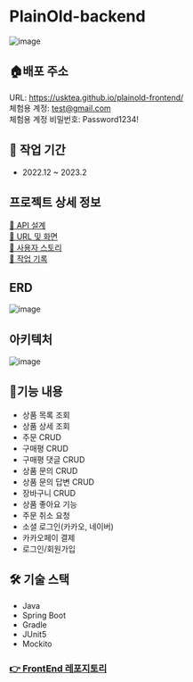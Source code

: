 # PlainOld-backend
![image](https://plainold.s3.ap-northeast-2.amazonaws.com/review-image/b03af66e-4ff0-4d86-976a-1c4cdbf7a0b2.png)

## 🏠배포 주소
URL: https://usktea.github.io/plainold-frontend/ <br/>
체험용 계정: test@gmail.com <br/>
체험용 계정 비밀번호: Password1234! <br/>

## 📆 작업 기간
- 2022.12 ~ 2023.2

## 프로젝트 상세 정보
[🔗 API 설계](https://drive.google.com/file/d/1dqok7HYZSmAxAO4q1c3neL980bMYai0W/view?usp=share_link)</br>
[🔗 URL 및 화면](https://drive.google.com/file/d/1PMEsyVCTnAZ62xpN39HgT0po6SAQlX4S/view?usp=share_link)</br>
[🔗 사용자 스토리](https://drive.google.com/file/d/1AL7ivM5X_Yy3FyZzGP5aU8G_OYJ4-hOg/view?usp=share_link)</br>
[🔗 작업 기록](https://drive.google.com/file/d/16y1TMRcwx3wk-e5pn9C_rHSIgnv8uMm8/view?usp=share_link)</br>

## ERD 
![image](https://plainold.s3.ap-northeast-2.amazonaws.com/review-image/557b6156-231b-4cc7-a797-3faa26215fa1.png)

## 아키텍처 
![image](https://plainold.s3.ap-northeast-2.amazonaws.com/review-image/3d976fa5-82d9-4615-bb42-5bb0307e5124.png)

## 📝기능 내용
- 상품 목록 조회
- 상품 상세 조회
- 주문 CRUD
- 구매평 CRUD
- 구매평 댓글 CRUD
- 상품 문의 CRUD
- 상품 문의 답변 CRUD
- 장바구니 CRUD
- 상품 좋아요 기능
- 주문 취소 요청 
- 소셜 로그인(카카오, 네이버) 
- 카카오페이 결제
- 로그인/회원가입

## 🛠 기술 스택
- Java
- Spring Boot
- Gradle
- JUnit5
- Mockito

### [👉 FrontEnd 레포지토리](https://github.com/USKTEA/plainold-frontend)
